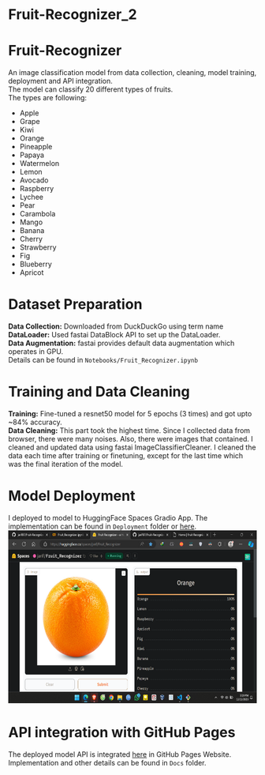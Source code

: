 # Fruit-Recognizer_2


# Fruit-Recognizer
An image classification model from data collection, cleaning, model training, deployment and API integration. <br/>
The model can classify 20 different types of fruits. <br/>
The types are following: <br/>

* Apple
* Grape
* Kiwi
* Orange
* Pineapple
* Papaya
* Watermelon
* Lemon
* Avocado
* Raspberry
* Lychee
* Pear
* Carambola
* Mango
* Banana
* Cherry
* Strawberry
* Fig
* Blueberry
* Apricot

# Dataset Preparation
**Data Collection:** Downloaded from DuckDuckGo using term name <br/>
**DataLoader:** Used fastai DataBlock API to set up the DataLoader. <br/>
**Data Augmentation:** fastai provides default data augmentation which operates in GPU. <br/>
Details can be found in `Notebooks/Fruit_Recognizer.ipynb`

# Training and Data Cleaning
**Training:** Fine-tuned a resnet50 model for 5 epochs (3 times) and got upto ~84% accuracy. <br/>
**Data Cleaning:** This part took the highest time. Since I collected data from browser, there were many noises. Also, there were images that contained. I cleaned and updated data using fastai ImageClassifierCleaner. I cleaned the data each time after training or finetuning, except for the last time which was the final iteration of the model. <br/>

# Model Deployment
I deployed to model to HuggingFace Spaces Gradio App. The implementation can be found in `Deployment` folder or [here](https://huggingface.co/spaces/jarif/Fruit_Recognizer). <br/>
<img src = "Deployment/test.png" width="700" height="350">

# API integration with GitHub Pages
The deployed model API is integrated [here](https://jarif87.github.io/Fruit-Recognizer/) in GitHub Pages Website. Implementation and other details can be found in `Docs` folder.
